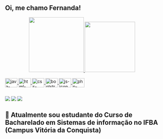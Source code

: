 ## Oi, me chamo Fernanda! 

<div align="center">
  <a href="https://github.com/Fernandabmf">
  <img height="180em" src="https://github-readme-stats-lilac-rho.vercel.app/api?username=Fernandabmf&show_icons=true&theme=tokyonight&include_all_commits=true&count_private=true"/>
  <img height="165em" src="https://github-readme-stats.vercel.app/api/top-langs/?username=Fernandabmf&layout=compact&langs_count=7&theme=tokyonight"/>
</div>

<div style="display: inline_block"><br>
  <img align="center" alt="java-icon" height="30" width="40" src="https://cdn.jsdelivr.net/gh/devicons/devicon/icons/java/java-original.svg">
  <img align="center" alt="html-icon" height="30" width="40" src="https://cdn.jsdelivr.net/gh/devicons/devicon/icons/html5/html5-original.svg">
  <img align="center" alt="css-icon" height="30" width="40" src="https://cdn.jsdelivr.net/gh/devicons/devicon/icons/css3/css3-original.svg">
  <img align="center" alt="bootstrap-icon" height="30" width="40" src="https://cdn.jsdelivr.net/gh/devicons/devicon/icons/bootstrap/bootstrap-original.svg">
  <img align="center" alt="js-icon" height="30" width="40" src="https://cdn.jsdelivr.net/gh/devicons/devicon/icons/javascript/javascript-original.svg"> 
    <img align="center" alt="php-icon" height="30" width="40" src="https://cdn.jsdelivr.net/gh/devicons/devicon/icons/php/php-original.svg" /> 
</div>

##

<div>
  <a href="https://instagram.com/fernandabmff" target="_blank"><img src="https://img.shields.io/badge/-Instagram-%23E4405F?style=for-the-badge&logo=instagram&logoColor=white" target="_blank"></a>
  <a href = "mailto:nandaferrazbmf@gmail.com"><img src="https://img.shields.io/badge/Gmail-D14836?style=for-the-badge&logo=gmail&logoColor=white"></a>
  <a href="https://www.linkedin.com/in/fernanda-barbosa-07371021b" target="_blank"><img src="https://img.shields.io/badge/-LinkedIn-%230077B5?style=for-the-badge&logo=linkedin&logoColor=white" target="_blank"></a> 
</div>
 
## 📌 Atualmente sou estudante do Curso de Bacharelado em Sistemas de informação no IFBA (Campus Vitória da Conquista)

